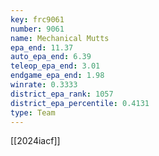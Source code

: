 ```yaml
---
key: frc9061
number: 9061
name: Mechanical Mutts
epa_end: 11.37
auto_epa_end: 6.39
teleop_epa_end: 3.01
endgame_epa_end: 1.98
winrate: 0.3333
district_epa_rank: 1057
district_epa_percentile: 0.4131
type: Team
---
```

[[2024iacf]]
